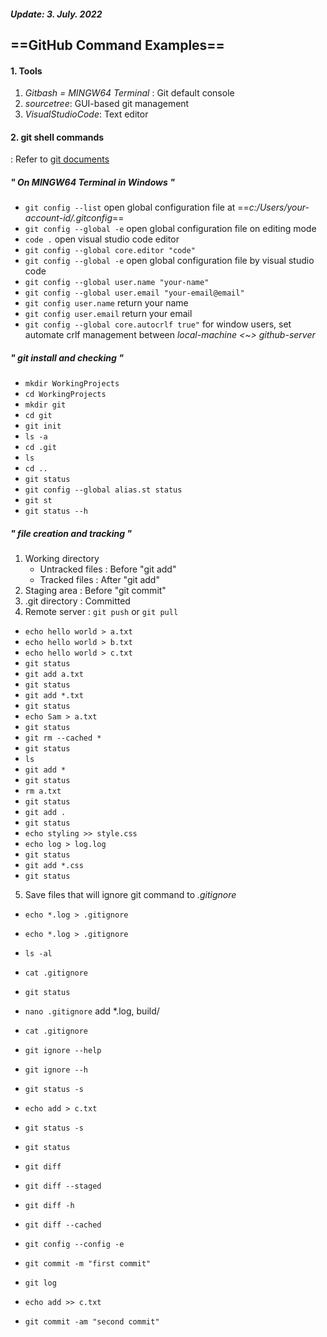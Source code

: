 <h5>Update: 3. July. 2022</h5>

## ==GitHub Command Examples==

#### 1. Tools

1. _Gitbash = MINGW64 Terminal_ : Git default console
2. _sourcetree_: GUI-based git management
3. _VisualStudioCode_: Text editor

#### 2. git shell commands

: Refer to [git documents](https://git-scm.com/docs)

##### " On MINGW64 Terminal in Windows "

-   `git config --list` open global configuration file at ==_c:/Users/your-account-id/.gitconfig_==
-   `git config --global -e` open global configuration file on editing mode
-   `code .` open visual studio code editor
-   `git config --global core.editor "code"`
-   `git config --global -e` open global configuration file by visual studio code
-   `git config --global user.name "your-name"`
-   `git config --global user.email "your-email@email"`
-   `git config user.name` return your name
-   `git config user.email` return your email
-   `git config --global core.autocrlf true"` for window users, set automate crlf management between _local-machine <~> github-server_

##### " git install and checking "

-   `mkdir WorkingProjects`
-   `cd WorkingProjects`
-   `mkdir git`
-   `cd git`
-   `git init`
-   `ls -a`
-   `cd .git`
-   `ls`
-   `cd ..`
-   `git status`
-   `git config --global alias.st status`
-   `git st`
-   `git status --h`

##### " file creation and tracking "

1. Working directory
    - Untracked files : Before "git add"
    - Tracked files : After "git add"
2. Staging area : Before "git commit"
3. .git directory : Committed
4. Remote server : `git push` or `git pull`

-   `echo hello world > a.txt`
-   `echo hello world > b.txt`
-   `echo hello world > c.txt`
-   `git status`
-   `git add a.txt`
-   `git status`
-   `git add *.txt`
-   `git status`
-   `echo Sam > a.txt`
-   `git status`
-   `git rm --cached *`
-   `git status`
-   `ls`
-   `git add *`
-   `git status`
-   `rm a.txt`
-   `git status`
-   `git add .`
-   `git status`
-   `echo styling >> style.css`
-   `echo log > log.log`
-   `git status`
-   `git add *.css`
-   `git status`

5. Save files that will ignore git command to _.gitignore_

-   `echo *.log > .gitignore`
-   `echo *.log > .gitignore`
-   `ls -al`
-   `cat .gitignore`
-   `git status`
-   `nano .gitignore` add \*.log, build/
-   `cat .gitignore`
-   `git ignore --help`
-   `git ignore --h`

-   `git status -s`
-   `echo add > c.txt`
-   `git status -s`
-   `git status`

-   `git diff`
-   `git diff --staged`
-   `git diff -h`
-   `git diff --cached`

-   `git config --config -e`

-   `git commit -m "first commit"`
-   `git log`
-   `echo add >> c.txt`
-   `git commit -am "second commit"`
